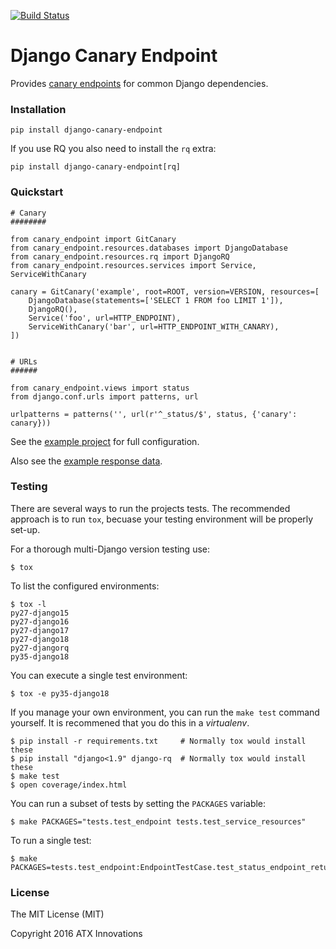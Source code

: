 [![Build Status](https://travis-ci.org/TabbedOut/django_canary_endpoint.svg?branch=master)](https://travis-ci.org/TabbedOut/django_canary_endpoint)

Django Canary Endpoint
======================

Provides [canary endpoints](http://byterot.blogspot.com/2014/11/health-endpoint-in-api-design-slippery-rest-api-design-canary-endpoint-hysterix-asp-net-web-api.html)
for common Django dependencies.


### Installation

    pip install django-canary-endpoint

If you use RQ you also need to install the `rq` extra:

    pip install django-canary-endpoint[rq]


### Quickstart

```
# Canary
########

from canary_endpoint import GitCanary
from canary_endpoint.resources.databases import DjangoDatabase
from canary_endpoint.resources.rq import DjangoRQ
from canary_endpoint.resources.services import Service, ServiceWithCanary

canary = GitCanary('example', root=ROOT, version=VERSION, resources=[
    DjangoDatabase(statements=['SELECT 1 FROM foo LIMIT 1']),
    DjangoRQ(),
    Service('foo', url=HTTP_ENDPOINT),
    ServiceWithCanary('bar', url=HTTP_ENDPOINT_WITH_CANARY),
])


# URLs
######

from canary_endpoint.views import status
from django.conf.urls import patterns, url

urlpatterns = patterns('', url(r'^_status/$', status, {'canary': canary}))
```

See the [example project](./tests/projects/example.py) for full configuration.

Also see the [example response data](./tests/fixtures/ok.json).


### Testing

There are several ways to run the projects tests.  The recommended approach
is to run `tox`, becuase your testing environment will be properly set-up.

For a thorough multi-Django version testing use:

    $ tox

To list the configured environments:

    $ tox -l
    py27-django15
    py27-django16
    py27-django17
    py27-django18
    py27-djangorq
    py35-django18

You can execute a single test environment:

    $ tox -e py35-django18

If you manage your own environment, you can run the `make test` command
yourself.  It is recommened that you do this in a _virtualenv_.

    $ pip install -r requirements.txt     # Normally tox would install these
    $ pip install "django<1.9" django-rq  # Normally tox would install these
    $ make test
    $ open coverage/index.html

You can run a subset of tests by setting the `PACKAGES` variable:

    $ make PACKAGES="tests.test_endpoint tests.test_service_resources"

To run a single test:

    $ make PACKAGES=tests.test_endpoint:EndpointTestCase.test_status_endpoint_returns_200_on_success


### License

The MIT License (MIT)

Copyright 2016 ATX Innovations
